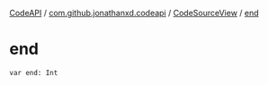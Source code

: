 [CodeAPI](../../index.md) / [com.github.jonathanxd.codeapi](../index.md) / [CodeSourceView](index.md) / [end](.)

# end

`var end: Int`